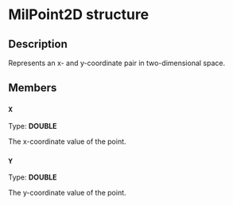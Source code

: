 # MilPoint2D structure

## Description

Represents an x- and y-coordinate pair in two-dimensional space.

## Members

### `X`

Type: **DOUBLE**

The x-coordinate value of the point.

### `Y`

Type: **DOUBLE**

The y-coordinate value of the point.